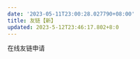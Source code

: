 ```yaml
---
date: '2023-05-11T23:00:28.027790+08:00'
title: 友链【新】
updated: 2023-5-12T23:46:17.802+8:0
---
```

<div id="qexo-friends"></div>
<link rel="stylesheet" href="https://npm.elemecdn.com/qexo-friends/friends.css"/>
<script src="https://npm.elemecdn.com/qexo-static@1.6.0/hexo/friends.js"></script>
<script>loadQexoFriends("qexo-friends", "https://admin.202271.xyz")</script>
在线友链申请
<div id="friends-api"></div>
<script src="https://npm.elemecdn.com/qexo-friends/friends-api.js"></script>
<script>qexo_friend_api("friends-api","https://admin.202271.xyz");</script>
